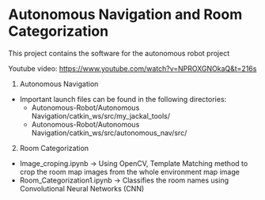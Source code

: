 # Autonomous Navigation and Room Categorization

This project contains the software for the autonomous robot project 

Youtube video:
https://www.youtube.com/watch?v=NPROXGNOkaQ&t=216s

1) Autonomous Navigation
  - Important launch files can be found in the following directories:
    - Autonomous-Robot/Autonomous Navigation/catkin_ws/src/my_jackal_tools/ 
    - Autonomous-Robot/Autonomous Navigation/catkin_ws/src/autonomous_nav/src/
                                                          
2) Room Categorization
  - Image_croping.ipynb -> Using OpenCV, Template Matching method to crop the room map images from the whole environment map image
  - Room_Categorization1.ipynb -> Classifies the room names using Convolutional Neural Networks (CNN)
